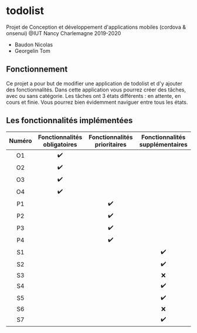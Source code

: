 # todolist 

Projet de Conception et développement d'applications mobiles (cordova & onsenui)
@IUT Nancy Charlemagne
2019-2020

 - Baudon Nicolas
 - Georgelin Tom

## Fonctionnement 

Ce projet a pour but de modifier une application de todolist et d'y ajouter des fonctionnalités. 
Dans cette application vous pourrez créer des tâches, avec ou sans catégorie. 
Les tâches ont 3 états différents : en attente, en cours et finie. Vous pourrez bien évidemment naviguer entre tous les états.

## Les fonctionnalités implémentées 

|Numéro |Fonctionnalités obligatoires| Fonctionnalités prioritaires | Fonctionnalités supplémentaires |
|:--:|:--:|:--:|:--:|
| O1 | ✔️ |  |  |
|O2 | ✔️ |  |  |
|O3 | ✔️ |  |  |
|O4 | ✔️ |  |  |
| P1 |  | ✔️ |  |
| P2 |  | ✔️ |  |
| P3 |  | ✔️ |  |
| P4 |  | ✔️ |  |
| S1 |  |  | ✔️ |
| S2 |  |  | ✔️ |
| S3 |  |  | ❌ |
| S4 |  |  | ✔️ |
| S5 |  |  | ✔️ |
| S6 |  |  | ❌ |
| S7 |  |  | ✔️ |

## 
